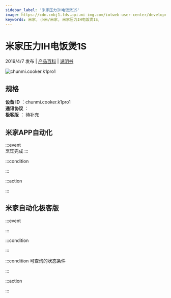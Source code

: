 ```yaml
---
sidebar_label: '米家压力IH电饭煲1S'
image: https://cdn.cnbj1.fds.api.mi-img.com/iotweb-user-center/developer_1679047576425Hf6QKCB2.png?GalaxyAccessKeyId=AKVGLQWBOVIRQ3XLEW&Expires=9223372036854775807&Signature=4IKavuBKFi7TNjtwyRKepbSLloE=
keywords: 米家, 小米/米家, 米家压力IH电饭煲1S, 
---
```

# 米家压力IH电饭煲1S

2019/4/7 发布 | [产品百科](https://home.mi.com/webapp/content/baike/product/index.html?model=chunmi.cooker.k1pro1/) | [说明书](https://home.mi.com/views/introduction.html?model=chunmi.cooker.k1pro1&region=cn)

![chunmi.cooker.k1pro1](https://cdn.cnbj1.fds.api.mi-img.com/iotweb-user-center/developer_1679047576425Hf6QKCB2.png?GalaxyAccessKeyId=AKVGLQWBOVIRQ3XLEW&Expires=9223372036854775807&Signature=4IKavuBKFi7TNjtwyRKepbSLloE=)

## 规格  
> 
**设备 ID** ：chunmi.cooker.k1pro1  
**通讯协议** ：  
**极客版**  ： 待补充 


## 米家APP自动化  

:::event  
烹饪完成
:::

:::condition  

:::

:::action   

:::

## 米家自动化极客版  

:::event  

:::

:::condition  

:::

:::condition 可查询的状态条件  

:::

:::action  

:::

        
